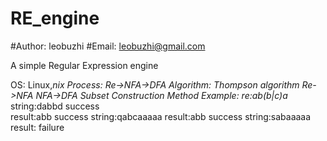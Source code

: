 # RE_engine
#Author:  leobuzhi
#Email:   leobuzhi@gmail.com


A simple Regular Expression engine


OS:
	Linux,*nix
Process:
	Re->NFA->DFA
Algorithm:
	Thompson algorithm
	Re->NFA
	NFA->DFA
	Subset Construction Method
Example:
	re:ab(b|c)a*
	string:dabbd success  
	result:abb   success
	string:qabcaaaaa
	result:abb   success
	string:sabaaaaa
	result:      failure
